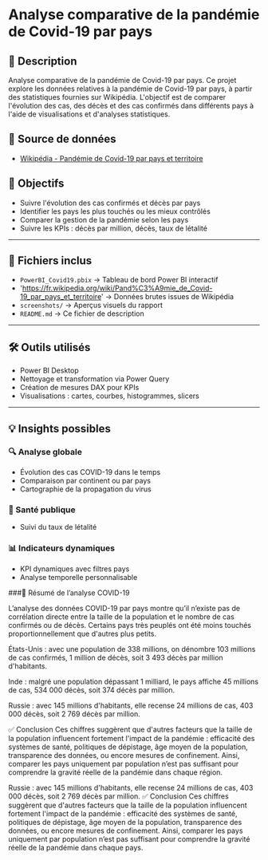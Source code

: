 
# Analyse comparative de la pandémie de Covid-19 par pays
## 📌 Description
 Analyse comparative de la pandémie de Covid-19 par pays.  Ce projet explore les données relatives à la pandémie de Covid-19 par pays, à partir des statistiques fournies sur Wikipédia. L'objectif est de comparer l'évolution des cas, des décès et des cas confirmés dans différents pays à l'aide de visualisations et d'analyses statistiques.
 
## 🔗 Source de données
- [Wikipédia - Pandémie de Covid-19 par pays et territoire](https://fr.wikipedia.org/wiki/Pand%C3%A9mie_de_Covid-19_par_pays_et_territoire)


## 🎯 Objectifs

- Suivre l'évolution des cas confirmés et décès par pays
- Identifier les pays les plus touchés ou les mieux contrôlés
- Comparer la gestion de la pandémie selon les pays
- Suivre les KPIs : décès par million, décès, taux de létalité

---

## 📁 Fichiers inclus

- `PowerBI_Covid19.pbix` → Tableau de bord Power BI interactif
- 'https://fr.wikipedia.org/wiki/Pand%C3%A9mie_de_Covid-19_par_pays_et_territoire' → Données brutes issues de Wikipédia
- `screenshots/` → Aperçus visuels du rapport
- `README.md` → Ce fichier de description

---

## 🛠️ Outils utilisés

- Power BI Desktop
- Nettoyage et transformation via Power Query
- Création de mesures DAX pour KPIs
- Visualisations : cartes, courbes, histogrammes, slicers

---

## 💡 Insights possibles

### 🔍 Analyse globale
- Évolution des cas COVID-19 dans le temps
- Comparaison par continent ou par pays
- Cartographie de la propagation du virus

### 💉 Santé publique
- Suivi du taux de létalité

### 📊 Indicateurs dynamiques
- KPI dynamiques avec filtres pays
- Analyse temporelle personnalisable

###📌 Résumé de l’analyse COVID-19

L’analyse des données COVID-19 par pays montre qu’il n’existe pas de corrélation directe entre la taille de la population et le nombre de cas confirmés ou de décès. Certains pays très peuplés ont été moins touchés proportionnellement que d'autres plus petits.

États-Unis : avec une population de 338 millions, on dénombre 103 millions de cas confirmés, 1 million de décès, soit 3 493 décès par million d'habitants.

Inde : malgré une population dépassant 1 milliard, le pays affiche 45 millions de cas, 534 000 décès, soit 374 décès par million.

Russie : avec 145 millions d'habitants, elle recense 24 millions de cas, 403 000 décès, soit 2 769 décès par million.

✅ Conclusion
Ces chiffres suggèrent que d'autres facteurs que la taille de la population influencent fortement l'impact de la pandémie : efficacité des systèmes de santé, politiques de dépistage, âge moyen de la population, transparence des données, ou encore mesures de confinement. Ainsi, comparer les pays uniquement par population n’est pas suffisant pour comprendre la gravité réelle de la pandémie dans chaque région.

Russie : avec 145 millions d'habitants, elle recense 24 millions de cas, 403 000 décès, soit 2 769 décès par million.
✅ Conclusion Ces chiffres suggèrent que d'autres facteurs que la taille de la population influencent fortement l'impact de la pandémie : efficacité des systèmes de santé, politiques de dépistage, âge moyen de la population, transparence des données, ou encore mesures de confinement. Ainsi, comparer les pays uniquement par population n’est pas suffisant pour comprendre la gravité réelle de la pandémie dans chaque pays.
